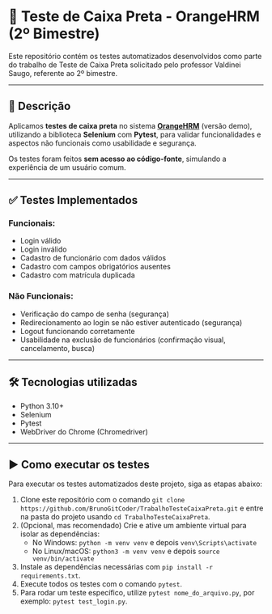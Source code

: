 # 🧪 Teste de Caixa Preta - OrangeHRM (2º Bimestre)

Este repositório contém os testes automatizados desenvolvidos como parte do trabalho de Teste de Caixa Preta solicitado pelo professor Valdinei Saugo, referente ao 2º bimestre.

---

## 📌 Descrição

Aplicamos **testes de caixa preta** no sistema **[OrangeHRM](https://opensource-demo.orangehrmlive.com/)** (versão demo), utilizando a biblioteca **Selenium** com **Pytest**, para validar funcionalidades e aspectos não funcionais como usabilidade e segurança.

Os testes foram feitos **sem acesso ao código-fonte**, simulando a experiência de um usuário comum.

---

## ✅ Testes Implementados

### Funcionais:
- Login válido
- Login inválido
- Cadastro de funcionário com dados válidos
- Cadastro com campos obrigatórios ausentes
- Cadastro com matrícula duplicada

### Não Funcionais:
- Verificação do campo de senha (segurança)
- Redirecionamento ao login se não estiver autenticado (segurança)
- Logout funcionando corretamente
- Usabilidade na exclusão de funcionários (confirmação visual, cancelamento, busca)

---

## 🛠️ Tecnologias utilizadas

- Python 3.10+
- Selenium
- Pytest
- WebDriver do Chrome (Chromedriver)

---

## ▶️ Como executar os testes

Para executar os testes automatizados deste projeto, siga as etapas abaixo:

1. Clone este repositório com o comando `git clone https://github.com/BrunoGitCoder/TrabalhoTesteCaixaPreta.git` e entre na pasta do projeto usando `cd TrabalhoTesteCaixaPreta`.
2. (Opcional, mas recomendado) Crie e ative um ambiente virtual para isolar as dependências:
   - No Windows: `python -m venv venv` e depois `venv\Scripts\activate`
   - No Linux/macOS: `python3 -m venv venv` e depois `source venv/bin/activate`
3. Instale as dependências necessárias com `pip install -r requirements.txt`.
4. Execute todos os testes com o comando `pytest`.
5. Para rodar um teste específico, utilize `pytest nome_do_arquivo.py`, por exemplo: `pytest test_login.py`.
